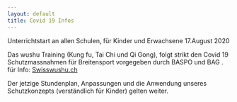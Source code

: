 ```yaml
---
layout: default
title: Covid 19 Infos
---
```


Unterrichtstart an allen Schulen, für Kinder und Erwachsene 17.August 2020

Das wushu Training (Kung fu, Tai Chi und Qi Gong), folgt strikt den
Covid 19 Schutzmassnahmen für Breitensport vorgegeben durch BASPO
und BAG .<br>
für Info: [Swisswushu.ch](http://www.swisswushu.ch/covid19)

Der jetzige Stundenplan, Anpassungen und die Anwendung unseres Schutzkonzepts (verständlich für Kinder) gelten weiter.